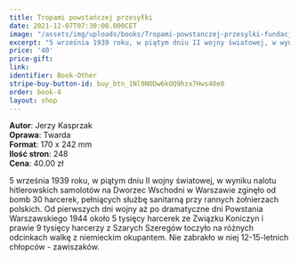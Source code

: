 ```yaml
---
title: Tropami powstańczej przesyłki
date: 2021-12-07T07:30:00.000CET
image: "/assets/img/uploads/books/Tropami-powstanczej-przesylki-fundacja-nowe-teraz-sklep.jpg"
excerpt: "5 września 1939 roku, w piątym dniu II wojny światowej, w wyniku nalotu hitlerowskich samolotów na Dworzec Wschodni w Warszawie zginęło od bomb 30 harcerek..."
price: '40' 
price-gift: 
link: 
identifier: Book-Other
stripe-buy-button-id: buy_btn_1Nl9NODw6kOQ9hzx7Hws40e0
order: book-4
layout: shop
---
```

 
**Autor**: Jerzy Kasprzak   
**Oprawa**: Twarda      
**Format**: 170 x 242 mm  
**Ilość stron**: 248     
**Cena**: 40.00 zł


5 września 1939 roku, w piątym dniu II wojny światowej, w wyniku nalotu hitlerowskich samolotów na Dworzec Wschodni w Warszawie zginęło od bomb 30 harcerek, pełniących służbę sanitarną przy rannych żołnierzach polskich.
Od pierwszych dni wojny aż po dramatyczne dni Powstania Warszawskiego 1944 około 5 tysięcy harcerek ze Związku Koniczyn i prawie 9 tysięcy harcerzy z Szarych Szeregów toczyło na różnych odcinkach walkę z niemieckim okupantem. Nie zabrakło w niej 12-15-letnich chłopców - zawiszaków.